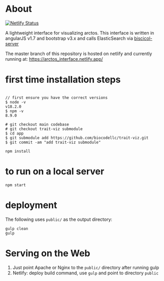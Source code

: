 # About
[![Netlify Status](https://api.netlify.com/api/v1/badges/f6469823-77ae-4bd0-8b24-325b01b1e8fb/deploy-status)](https://app.netlify.com/sites/arctosindex/deploys)



A lightweight interface for visualizing arctos.  This interface is written
in angularJS v1.7 and bootstrap v3.x and calls ElasticSearch via [biscicol-server](https://github.com/biscicol/biscicol-server)

The master branch of this repository is hosted on netlify and currently running at: https://arctos_interface.netlify.app/

# first time installation steps
```

// first ensure you have the correct versions
$ node -v
v18.2.0
$ npm -v
8.9.0

# git checkout main codebase
# git checkout trait-viz submodule
$ cd app
$ git submodule add https://github.com/biocodellc/trait-viz.git
$ git commit -am "add trait-viz submodule"

npm install 
```

# to run on a local server
```
npm start 
```

# deployment 
The following uses `public/` as the output directory:
```
gulp clean
gulp   
```

# Serving on the Web

1. Just point Apache or Nginx to the `public/` directory after running gulp
2. Netlify: deploy build command, use `gulp` and point to directory `public`

